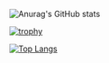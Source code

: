 ![Anurag's GitHub stats](https://github-readme-stats.vercel.app/api?username=emad555&show_icons=true&theme=radical)

[![trophy](https://github-profile-trophy.vercel.app/?username=emad-ma&theme=onedark)](https://github.com/ryo-ma/github-profile-trophy)

[![Top Langs](https://github-readme-stats.vercel.app/api/top-langs/?username=emad555&hide_progress=true)](https://github.com/anuraghazra/github-readme-stats)
